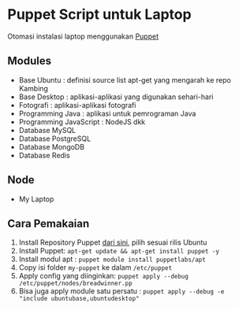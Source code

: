 # Puppet Script untuk Laptop #

Otomasi instalasi laptop menggunakan [Puppet](http://puppetlabs.com/)

## Modules ##

* Base Ubuntu : definisi source list apt-get yang mengarah ke repo Kambing
* Base Desktop : aplikasi-aplikasi yang digunakan sehari-hari
* Fotografi : aplikasi-aplikasi fotografi
* Programming Java : aplikasi untuk pemrograman Java
* Programming JavaScript : NodeJS dkk
* Database MySQL
* Database PostgreSQL
* Database MongoDB
* Database Redis

## Node ##

* My Laptop

## Cara Pemakaian ##

1. Install Repository Puppet [dari sini](https://apt.puppetlabs.com/), pilih sesuai rilis Ubuntu
2. Install Puppet: `apt-get update && apt-get install puppet -y`
3. Install modul apt : `puppet module install puppetlabs/apt`
3. Copy isi folder `my-puppet` ke dalam `/etc/puppet`
4. Apply config yang diinginkan: `puppet apply --debug /etc/puppet/nodes/breadwinner.pp`
5. Bisa juga apply module satu persatu : `puppet apply --debug -e "include ubuntubase,ubuntudesktop"`
